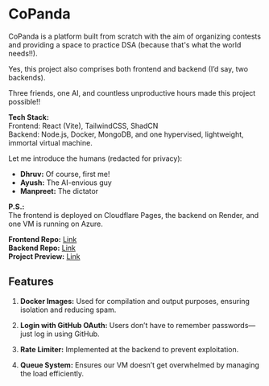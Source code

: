 # CoPanda

CoPanda is a platform built from scratch with the aim of organizing contests and providing a space to practice DSA (because that's what the world needs!!).

Yes, this project also comprises both frontend and backend (I’d say, two backends).

Three friends, one AI, and countless unproductive hours made this project possible!!

**Tech Stack:**  
Frontend: React (Vite), TailwindCSS, ShadCN  
Backend: Node.js, Docker, MongoDB, and one hypervised, lightweight, immortal virtual machine.

Let me introduce the humans (redacted for privacy):

- **Dhruv:** Of course, first me!  
- **Ayush:** The AI-envious guy  
- **Manpreet:** The dictator

**P.S.:**  
The frontend is deployed on Cloudflare Pages, the backend on Render, and one VM is running on Azure.

**Frontend Repo:** [Link](https://github.com/dhs26206/Browser-IDE-FrontEnd)  
**Backend Repo:** [Link](https://github.com/manpreet-singh1040/ashleel-backend)  
**Project Preview:** [Link](https://code.ddks.tech)

## Features

1. **Docker Images:** Used for compilation and output purposes, ensuring isolation and reducing spam.

2. **Login with GitHub OAuth:** Users don’t have to remember passwords—just log in using GitHub.

3. **Rate Limiter:** Implemented at the backend to prevent exploitation.

4. **Queue System:** Ensures our VM doesn’t get overwhelmed by managing the load efficiently.

